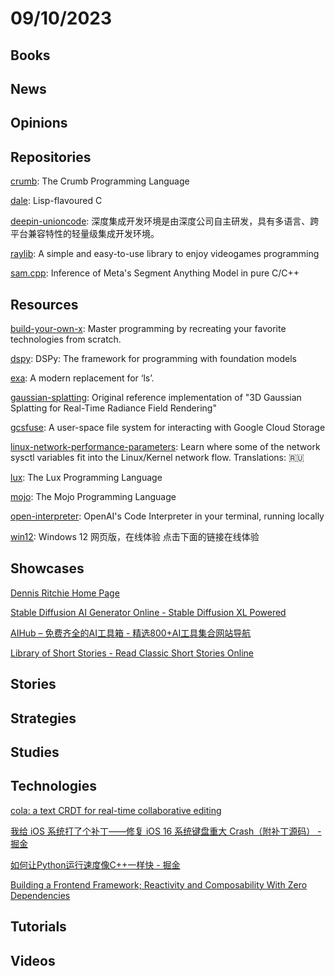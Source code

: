 # 09/10/2023

## Books

## News

## Opinions

## Repositories
[crumb](https://github.com/liam-ilan/crumb): The Crumb Programming Language

[dale](https://github.com/tomhrr/dale): Lisp-flavoured C

[deepin-unioncode](https://github.com/linuxdeepin/deepin-unioncode): 深度集成开发环境是由深度公司自主研发，具有多语言、跨平台兼容特性的轻量级集成开发环境。

[raylib](https://github.com/raysan5/raylib): A simple and easy-to-use library to enjoy videogames programming

[sam.cpp](https://github.com/YavorGIvanov/sam.cpp): Inference of Meta's Segment Anything Model in pure C/C++

## Resources
[build-your-own-x](https://github.com/codecrafters-io/build-your-own-x): Master programming by recreating your favorite technologies from scratch.

[dspy](https://github.com/stanfordnlp/dspy): DSPy: The framework for programming with foundation models

[exa](https://github.com/ogham/exa): A modern replacement for ‘ls’.

[gaussian-splatting](https://github.com/graphdeco-inria/gaussian-splatting): Original reference implementation of "3D Gaussian Splatting for Real-Time Radiance Field Rendering"

[gcsfuse](https://github.com/GoogleCloudPlatform/gcsfuse): A user-space file system for interacting with Google Cloud Storage

[linux-network-performance-parameters](https://github.com/leandromoreira/linux-network-performance-parameters): Learn where some of the network sysctl variables fit into the Linux/Kernel network flow. Translations: 🇷🇺

[lux](https://github.com/LuxLang/lux): The Lux Programming Language

[mojo](https://github.com/modularml/mojo): The Mojo Programming Language

[open-interpreter](https://github.com/KillianLucas/open-interpreter): OpenAI's Code Interpreter in your terminal, running locally

[win12](https://github.com/tjy-gitnub/win12): Windows 12 网页版，在线体验 点击下面的链接在线体验

## Showcases
[Dennis Ritchie Home Page](http://cm.bell-labs.co/who/dmr/)

[Stable Diffusion AI Generator Online - Stable Diffusion XL Powered](https://www.stablediffusionai.ai/)

[AIHub – 免费齐全的AI工具箱 - 精选800+AI工具集合网站导航](https://www.aihub.cn/)

[Library of Short Stories - Read Classic Short Stories Online](https://www.libraryofshortstories.com/)

## Stories

## Strategies

## Studies

## Technologies
[cola: a text CRDT for real-time collaborative editing](https://nomad.foo/blog/cola)

[我给 iOS 系统打了个补丁——修复 iOS 16 系统键盘重大 Crash（附补丁源码） - 掘金](https://juejin.cn/post/7276260308515045416)

[如何让Python运行速度像C++一样快 - 掘金](https://juejin.cn/post/7220220246505144376)

[Building a Frontend Framework; Reactivity and Composability With Zero Dependencies](https://18alan.space/posts/how-hard-is-it-to-build-a-frontend-framework.html)

## Tutorials

## Videos
